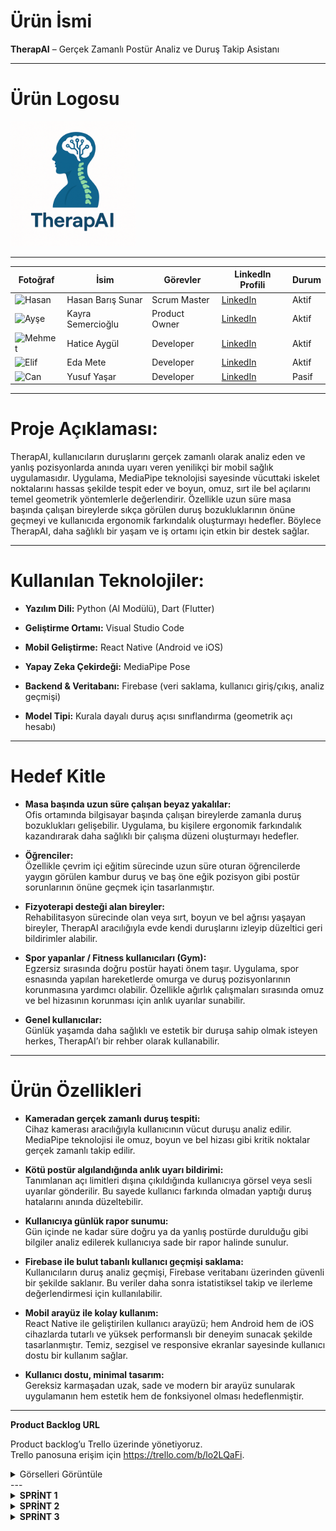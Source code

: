 # Ürün İsmi


**TherapAI** – Gerçek Zamanlı Postür Analiz ve Duruş Takip Asistanı

---
# Ürün Logosu
<img src="images/Logo.png" width="200" />

---
| Fotoğraf         | İsim                     | Görevler             | LinkedIn Profili                          |  Durum |
| ---------------- | ------                   | -------------------- | ------------------------------------------| ----- |
| ![Hasan](link1)  | Hasan Barış Sunar        | Scrum Master         | [LinkedIn](https://www.linkedin.com/in/hasan-bar%C4%B1%C5%9F-sunar-48b26a174/) | Aktif |
| ![Ayşe](link2)   | Kayra Semercioğlu        | Product Owner        | [LinkedIn](https://www.linkedin.com/in/kayra-semercioglu/)  | Aktif |
| ![Mehmet](link3) | Hatice Aygül             | Developer            | [LinkedIn](https://www.linkedin.com/in/haticeeakg%C3%BCll?utm_source=share&utm_campaign=share_via&utm_content=profile&utm_medium=android_app )| Aktif |
| ![Elif](link4)   | Eda Mete                 | Developer            | [LinkedIn](https://www.linkedin.com/in/edamete)| Aktif |
| ![Can](link5)    | Yusuf Yaşar              | Developer            | [LinkedIn](https://linkedin.com/in/can)   | Pasif |
---
 # Proje Açıklaması:

TherapAI, kullanıcıların duruşlarını gerçek zamanlı olarak analiz eden ve yanlış pozisyonlarda anında uyarı veren yenilikçi bir mobil sağlık uygulamasıdır. Uygulama, MediaPipe teknolojisi sayesinde vücuttaki iskelet noktalarını hassas şekilde tespit eder ve boyun, omuz, sırt ile bel açılarını temel geometrik yöntemlerle değerlendirir. Özellikle uzun süre masa başında çalışan bireylerde sıkça görülen duruş bozukluklarının önüne geçmeyi ve kullanıcıda ergonomik farkındalık oluşturmayı hedefler. Böylece TherapAI, daha sağlıklı bir yaşam ve iş ortamı için etkin bir destek sağlar.


---

 # Kullanılan Teknolojiler:

- **Yazılım Dili:** Python (AI Modülü), Dart (Flutter)

- **Geliştirme Ortamı:** Visual Studio Code

- **Mobil Geliştirme:** React Native (Android ve iOS)

- **Yapay Zeka Çekirdeği:** MediaPipe Pose

- **Backend & Veritabanı:** Firebase (veri saklama, kullanıcı giriş/çıkış, analiz geçmişi)

- **Model Tipi:** Kurala dayalı duruş açısı sınıflandırma (geometrik açı hesabı)



---

# Hedef Kitle

- **Masa başında uzun süre çalışan beyaz yakalılar:**  
  Ofis ortamında bilgisayar başında çalışan bireylerde zamanla duruş bozuklukları gelişebilir. Uygulama, bu kişilere ergonomik farkındalık kazandırarak daha sağlıklı bir çalışma düzeni oluşturmayı hedefler.

- **Öğrenciler:**  
  Özellikle çevrim içi eğitim sürecinde uzun süre oturan öğrencilerde yaygın görülen kambur duruş ve baş öne eğik pozisyon gibi postür sorunlarının önüne geçmek için tasarlanmıştır.

- **Fizyoterapi desteği alan bireyler:**  
  Rehabilitasyon sürecinde olan veya sırt, boyun ve bel ağrısı yaşayan bireyler, TherapAI aracılığıyla evde kendi duruşlarını izleyip düzeltici geri bildirimler alabilir.

- **Spor yapanlar / Fitness kullanıcıları (Gym):**  
  Egzersiz sırasında doğru postür hayati önem taşır. Uygulama, spor esnasında yapılan hareketlerde omurga ve duruş pozisyonlarının korunmasına yardımcı olabilir. Özellikle ağırlık çalışmaları sırasında omuz ve bel hizasının korunması için anlık uyarılar sunabilir.

- **Genel kullanıcılar:**  
  Günlük yaşamda daha sağlıklı ve estetik bir duruşa sahip olmak isteyen herkes, TherapAI’ı bir rehber olarak kullanabilir.



---

# Ürün Özellikleri

- **Kameradan gerçek zamanlı duruş tespiti:**  
  Cihaz kamerası aracılığıyla kullanıcının vücut duruşu analiz edilir. MediaPipe teknolojisi ile omuz, boyun ve bel hizası gibi kritik noktalar gerçek zamanlı takip edilir.

- **Kötü postür algılandığında anlık uyarı bildirimi:**  
  Tanımlanan açı limitleri dışına çıkıldığında kullanıcıya görsel veya sesli uyarılar gönderilir. Bu sayede kullanıcı farkında olmadan yaptığı duruş hatalarını anında düzeltebilir.

- **Kullanıcıya günlük rapor sunumu:**  
  Gün içinde ne kadar süre doğru ya da yanlış postürde durulduğu gibi bilgiler analiz edilerek kullanıcıya sade bir rapor halinde sunulur.

- **Firebase ile bulut tabanlı kullanıcı geçmişi saklama:**  
  Kullanıcıların duruş analiz geçmişi, Firebase veritabanı üzerinden güvenli bir şekilde saklanır. Bu veriler daha sonra istatistiksel takip ve ilerleme değerlendirmesi için kullanılabilir.

- **Mobil arayüz ile kolay kullanım:**  
  React Native ile geliştirilen kullanıcı arayüzü; hem Android hem de iOS cihazlarda tutarlı ve yüksek performanslı bir deneyim sunacak şekilde tasarlanmıştır. Temiz, sezgisel ve responsive ekranlar sayesinde kullanıcı dostu bir kullanım sağlar.

- **Kullanıcı dostu, minimal tasarım:**  
  Gereksiz karmaşadan uzak, sade ve modern bir arayüz sunularak uygulamanın hem estetik hem de fonksiyonel olması hedeflenmiştir.



---

**Product Backlog URL**

Product backlog’u Trello üzerinde yönetiyoruz.  
Trello panosuna erişim için https://trello.com/b/lo2LQaFi.
<details>
<summary>Görselleri Görüntüle</summary>

![Backlog Görsel 1](images/Trello1.png)  
![Backlog Görsel 2](images/trello2.png)  

</details>
---

<details>
  <summary><strong> SPRİNT 1 </strong></summary>

###  Sprint 1 - Planlama ve Teknoloji Kararları

####  Sprint Notları  
- Proje kapsamında kullanılacak ana teknolojiler belirlendi:  
 - Yapay Zeka için MediaPipe Pose  
 - Mobil uygulama geliştirme için Flutter (Dart)
- Backend ve veri saklama için Firebase  
- Proje hedefleri ve öncelikli modüller üzerinde ekip içinde fikir birliğine varıldı.  
- Uygulamanın temel işlevleri, kullanıcı ihtiyaçları ve teknik gereksinimler detaylandırıldı.  
- Hangi modüllere öncelik verileceği ve sprint sonu hedefleri netleştirildi.

---

####  Sprint Puanlaması (Toplam 200 Puan)

Proje toplamda 200 puan üzerinden değerlendirilecektir.

###  Sprint İçerisinde Tamamlanması Gereken 50 Puan

Sprint 1, projenin planlama, temel altyapı ve teknoloji seçim aşamalarını kapsar.  
Bu sprintin başarıyla tamamlanması için toplam 50 puan alınması hedeflenmiştir.

####  Planlanan Ana Görevler ve Puanlama 
-  Teknoloji araştırması ve seçimi (15 puan)  
-  Proje mimarisi ve veri akışının tasarlanması (15 puan)  
-  Kullanıcı ihtiyaçları ve önceliklerin belirlenmesi (10 puan)  
-  UI/UX için ilk fikirlerin toplanması ve eskizler (10 puan)  

#### Sprint 1 Sonuç:
- **Hedeflenen Puan:** 50  
- **Gerçekleşen Puan:** **45** (Firebase giriş sistemi altyapısı testleri tamamlanmadığı için 5 puan düşülmüştür)
---

####  Daily Scrum  
- Günlük toplantılar **WhatsApp** ve **Google Meet** üzerinden gerçekleştirilmiştir.  
- Toplantı notları ve tartışmalar **Konuşma ve Toplantı Kayıtları** üzerinde paylaşılmıştır.
 <details>
<summary><strong> Konuşma ve Toplantı Kayıtları</strong></summary>

<br>

<p align="center">
  <img src="images/resim1.jpg" width="300"/><br>
  <em>Toplantı 1</em>
</p>

<p align="center">
  <img src="images/resim5.jpg" width="300"/><br>
  <em>Toplantı 2</em>
</p>

<p align="center">
  <img src="images/resim3.jpg" width="300"/><br>
  <em>Whatsapp Görüşmeleri</em>
</p>

<p align="center">
  <img src="images/resim4.jpg" width="300"/><br>
  <em>Whatsapp Görüşmeleri</em>
</p>

<p align="center">
  <img src="images/resim2.jpg" width="300"/><br>
  <em>Whatsapp Görüşmeleri</em>
</p>
</details>

---

####  Sprint Review (Planlama Sonrası)  
- Ana teknolojiler ve araçlar seçildi.  
- Proje hedefleri ekipçe netleştirildi ve görev dağılımı yapıldı.  
- İlk UI/UX fikirleri toplandı ve ön taslaklar oluşturuldu.  
- Veri modeli ve temel mimari için ilk yol haritası çizildi.

---

####  Sprint Retrospective  
- Planlama aşaması verimli geçti, ekip üyeleri teknoloji seçiminde hem fikir oldu.  
- Bazı modüller için daha detaylı araştırma gerekliliği ortaya çıktı.  
- İletişim ve koordinasyonun artırılması konusunda fikirler oluştu.  
- Bir sonraki sprintte kodlama ve prototip geliştirme aşamasına geçilecek.

---


</details>

<details>
  <summary><strong> SPRİNT 2 </strong></summary>

| İsim |  Durum |
| ---- | ----- |
| Hasan Barış Sunar| Aktif |
| Kayra Semercioğlu| Aktif |
| Hatice Aygül| Aktif |
| Eda Mete| Aktif |
| Yusuf Yaşar|Pasif |
---
### Sprint 2 - Geliştirme Sürecine Geçiş ve Teknik Altyapının Kurulması

#### Sprint Notları
- Üç geliştirici rolü netleştirildi ve görev dağılımı yapıldı:
  - **Backend Geliştiricisi:** Firebase Authentication, Firestore ve Storage servisleri aktif hale getirildi. React Native entegrasyonu başlatıldı.
  - **AI Geliştiricisi:** MediaPipe Pose ile duruş analizi için temel algoritma araştırmaları yapıldı. Deadlift ve squat egzersizlerine odaklanan bilimsel çerçeve belirlendi.
  - **UI/UX ve QA Geliştiricisi:** Giriş ekranının tasarımı tamamlandı. Arayüz kodlamasına başlandı.

- Yapay Zeka altyapısı için uzman seviyede bilimsel analiz raporu oluşturuldu:
  - Doğru form tanımı, eklem açısı ölçümü, hata tespiti ve tekrar sayımı mantığı belirlendi.
  - Deadlift ve squat hareketleri için detaylı biyomekanik veri tabanı hazırlanıyor.

- Firebase tarafında Authentication, Firestore ve Storage servisleri başarıyla kuruldu.
- React Native ile Firebase bağlantısı tamamlandı. Giriş/Kayıt ekranlarına işlevsellik eklenmeye başlandı.

---

#### Sprint Puanlaması (Toplam 200 Puan)

Sprint 2, geliştirme sürecinin başlamasını, yapay zeka taslağının oluşturulmasını ve temel ekranların hazırlanmasını kapsar.  
Bu sprintin başarıyla tamamlanması için 60 puan alınması hedeflenmiştir.

#### Planlanan Ana Görevler ve Puanlama
- Firebase altyapısının kurulması ve bağlantının sağlanması (15 puan)  
- UI/UX giriş/kayıt ekranlarının tasarlanması (10 puan)  
- MediaPipe araştırması ve form analiz raporu hazırlanması (20 puan)  
- React Native entegrasyonunun başlatılması (10 puan)  
- Bilimsel veri çerçevesi ve poz analizi metriklerinin oluşturulması (5 puan)

#### Sprint 2 Sonuç:
- **Hedeflenen Puan:** 60  
- **Gerçekleşen Puan:** **60** (Tüm görevler başarıyla tamamlandı.)

---
#### Sprint Board Update:  

<details>
<summary><strong>Ekran Görüntüleri</strong></summary>

<br>

<p align="center">
  <img src="images/trello3.jpg" width="500"/><br>
  <em>Ekran Görüntüsü 1</em>
</p>

<p align="center">
  <img src="images/trello4.jpg" width="500"/><br>
  <em>Ekran Görüntüsü 2</em>
</p>

</details>

---

#### Daily Scrum  
- Günlük iletişim **WhatsApp** ve haftalık değerlendirmeler **Google Meet** üzerinden sürdürüldü.  
- Aşağıda ekran görüntülerine ulaşabilirsiniz:

<details>
<summary><strong>Toplantı Görselleri</strong></summary>

<br>

<p align="center">
  <img src="images/wp3.jpg" width="500"/><br>
  <em>WhatsApp Görüşmesi</em>
</p>

<p align="center">
  <img src="images/wp4.jpg" width="500"/><br>
  <em>WhatsApp Görüşmesi</em>
</p>
<p align="center">
  <img src="images/wp2.jpg" width="500"/><br>
  <em>WhatsApp Görüşmesi</em>
</p>

</details>

<details>
<summary><strong>Geliştirme Görselleri</strong></summary>

<br>

<p align="center">
  <img src="images/Kayit1.jpg" width="300"/><br>
  <em>Kayıt Ekranı</em>
</p>

<p align="center">
  <img src="images/Giris2.jpg" width="300"/><br>
  <em>Giriş Ekranı 1</em>
</p>

<p align="center">
  <img src="images/Giris1.jpg" width="300"/><br>
  <em>Giriş Ekranı 2</em>
</p>

<p align="center">
  <img src="images/analiz.jpg" width="300"/><br>
  <em>Duruş Analizi</em>
</p>

</details>

---

#### Sprint Review  
- Projenin teknik altyapısı başarıyla kuruldu.  
- Yapay zeka motorunun temel algoritmaları için bilimsel yaklaşım netleştirildi.  
- UI/UX arayüz tasarımları geliştirilmeye başlandı.  
- Ekip içi görev dağılımı uyumlu şekilde ilerliyor.

---

#### Sprint Retrospective  
- Geliştirici rollerinin netleşmesi süreci hızlandırdı.  
- Firebase kurulumu beklenenden hızlı tamamlandı.  
- MediaPipe araştırmaları beklentileri karşıladı.  
- Görsel ve bilimsel kaynakların belgelenmesi, proje dökümantasyonuna katkı sağladı.  
- Bir sonraki sprintte AI modelinin temel yapısına geçilecek, arayüz detaylandırılacak.

---
</details>

<details>
  <summary><strong> SPRİNT 3 </strong></summary>

| İsim |  Durum |
| ---- | ----- |
| Hasan Barış Sunar| Aktif |
| Kayra Semercioğlu| Aktif |
| Hatice Aygül| Aktif |
| Eda Mete| Aktif |
| Yusuf Yaşar|Pasif |
---
### Sprint 3 - Duruş Analizi Uygulamasının Tamamlanması ve Geribildirim Mekanizması

#### Sprint Notları
- Deadlift ve squat egzersizleri için **AI destekli duruş analizi** başarıyla tamamlandı.
  - Görüntü alındığında sistem, eklem açılarını analiz ederek kullanıcının formunu değerlendirmekte.
  - Sistem, yanlış duruşları algılayıp kullanıcıya hangi bölgesini düzeltmesi gerektiğini ekranda belirtmektedir.
  - **Geribildirim** eklendi.

- MediaPipe Pose üzerinden elde edilen veriler işlenerek:
  - **Diz, kalça ve gövde açıları** hesaplandı.
  - Kullanıcıya anlık yönlendirme sağlandı.

- UI/UX tasarım süreci tamamlandı:
  - Egzersiz analizi için arayüz geliştirildi.
  - Kullanıcı deneyimini artıracak görsel uyarılar ve sade tasarım ilkeleri uygulandı.

- Sprint 2'de belirlenen geliştirme noktaları iyileştirildi:
  - Arayüz geçişleri ve buton fonksiyonları düzenlendi.

---

#### Sprint Puanlaması (Toplam 200 Puan)

Sprint 3, duruş analizi modülünün aktif hale gelmesini, AI modelinin pratik uygulanabilirliğini ve kullanıcı arayüzünün tamamlanmasını kapsar.  
Bu sprintin başarıyla tamamlanması için 80 puan alınması hedeflenmiştir.

#### Planlanan Ana Görevler ve Puanlama
- Deadlift ve squat için açı analiz algoritmasının uygulanması (20 puan)  
- Otomatik tekrar sayımı ve geribildirim mekanizmasının oluşturulması (20 puan)  
- Duruş analizi UI tasarımının tamamlanması (15 puan)  
- Sprint 2'deki sistem iyileştirmelerinin yapılması (10 puan)  
- Kullanıcıya görsel uyarı sisteminin entegrasyonu (15 puan)

#### Sprint 3 Sonuç:
- **Hedeflenen Puan:** 80  
- **Gerçekleşen Puan:** **80** (Tüm görevler başarıyla tamamlandı.)

---
#### Sprint Board Update:  

<details>
<summary><strong>Ekran Görüntüleri</strong></summary>

<br>

<p align="center">
  <img src="images/analiz.jpg" width="500"/><br>
  <em>Duruş Analizi - AI Geribildirim Ekranı</em>
</p>

</details>

---

#### Daily Scrum  
- Günlük iletişim **WhatsApp** ve haftalık değerlendirmeler **Google Meet** üzerinden sürdürüldü.  
- Aşağıda ekran görüntülerine ulaşabilirsiniz:

<details>
<summary><strong>Toplantı Görselleri</strong></summary>

<br>

<p align="center">
  <img src="images/wp3.jpg" width="500"/><br>
  <em>WhatsApp Görüşmesi</em>
</p>

<p align="center">
  <img src="images/wp4.jpg" width="500"/><br>
  <em>WhatsApp Görüşmesi</em>
</p>
<p align="center">
  <img src="images/wp2.jpg" width="500"/><br>
  <em>WhatsApp Görüşmesi</em>
</p>

</details>

---

#### Sprint Review  
- Duruş analiz modülü başarıyla devreye alındı.  
- Gerçek zamanlı poz ölçümü ve kullanıcıya yönlendirme sistemi çalışır durumda.  
- Arayüz tamamlandı; kullanıcı deneyimi geliştirildi.  
- Tüm görevler planlandığı şekilde tamamlandı.

---

#### Sprint Retrospective  
- Geribildirim mekanizması uygulamanın işlevselliğini artırdı.  
- Takım içi iş bölümü sorunsuz devam etti.  
- MediaPipe Pose kullanımında elde edilen deneyim, geliştirme süresini kısalttı.  
- Tasarım uyumu ve sistem stabilitesi artırıldı.  

---
</details>



